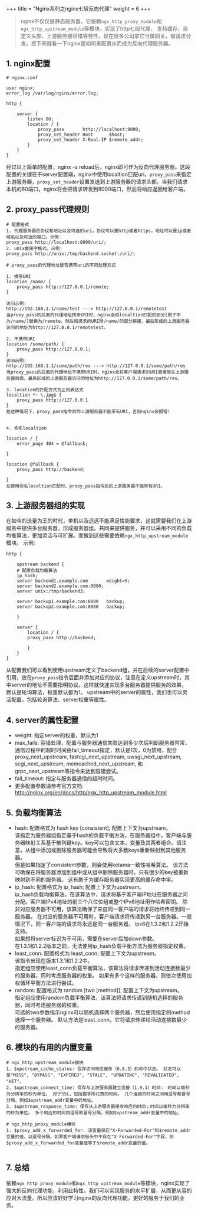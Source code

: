 +++
title = "Nginx系列之nginx七层反向代理"
weight = 6 
+++

> nginx不仅仅是静态服务器，它依赖`ngx_http_proxy_module`和`ngx_http_upstream_module`等模块，实现了http七层代理， 支持缓存、自定义头部、上游服务器容错等特性，现在很多公司拿它当做网关，做请求分发。接下来就看一下nginx是如何来配置从而成为反向代理服务器。

## 1. nginx配置 

```shell
# nginx.conf

user nginx;
error_log /var/log/nginx/error.log;

http {

    server {
		listen 80;
        location / {
            proxy_pass       http://localhost:8000;
            proxy_set_header Host      $host;
            proxy_set_header X-Real-IP $remote_addr;
        }
    }
}

```
经过以上简单的配置，nginx -s reload后，nginx即可作为反向代理服务器。这段配置的关键在于server配置端，nginx中使用localtion匹配uri，`proxy_pass`来指定上游服务器，`proxy_set_header`设置发送到上游服务器的请求头部。当我们请求本机的80端口，nginx将会把请求转发到8000端口，然后将响应返回给客户端。

## 2. proxy_pass代理规则
```shell
# 配置格式
1. 代理服务器的协议和地址以及可选的uri，协议可以是http或者https，地址可以是ip或者域名以及可选的端口。示例：
proxy_pass http://localhost:8000/uri/;
2. unix套接字格式。示例:
proxy_pass http://unix:/tmp/backend.socket:/uri/;  

# proxy_pass的代理地址是否携带uri的不同处理方式 

1. 携带URI
location /name/ {
    proxy_pass http://127.0.0.1/remote;
}

访问示例:
http://192.168.1.1/name/test ---> http://127.0.0.1/remotetest 
当proxy_pass的后面的代理地址携带URI时，nginx会将localtion匹配的部分[例子中为/name/]替换为/remote，然后和请求的URI除/name/的部分拼接，最后形成的上游服务器访问的地址为http://127.0.0.1/remotetest。

2. 不携带URI
location /some/path/ {
    proxy_pass http://127.0.0.1;
}
访问示例:
http://192.168.1.1/some/path/res ---> http://127.0.0.1/some/path/res 
当proxy_pass的后面的代理地址不携带URI时，nginx会将客户端请求的URI直接放在上游服务器后面，最后形成的上游服务器访问的地址为http://127.0.0.1/some/path/res。

3. location的匹配方式为正则表达式 
localtion *~ \.jpg$ {
    proxy_pass http://127.0.0.1
}
在这种情况下，proxy_pass指令后的上游服务器不能带有URI，否则nginx会报错!


4. 命名localtion 

location / {
    error_page 404 = @fallback;

}

location @fallback {
    proxy_pass http://backend;

}
在使用命名localtion匹配时，proxy_pass指令后的上游服务器不能带有URI。
```

## 3. 上游服务器组的实现
在如今的流量为王的时代，单机以及远远不能满足性能要求，这就需要我们在上游服务中提供多台服务器，形成服务器组。共同来提供服务，并可以采用不同的负载均衡算法，更加灵活与可扩展。而做到这些需要依赖`ngx_http_upstream_module`模块。
示例:
```shell
http {

    upstream backend {
    # 配置负载均衡算法
    ip_hash;
    server backend1.example.com       weight=5;
    server backend2.example.com:8080;
    server unix:/tmp/backend3;

    server backup1.example.com:8080   backup;
    server backup2.example.com:8080   backup;

    }

    server {
        location / {
        proxy_pass http://backend;
    
        }
    }
}

```
从配置我们可以看到使用upstream定义了backend组，并在后续的server配置中引用，放在`proxy_pass`指令后面并添加对应的协议，注意在定义upstream时，其中server的地址不需要指明协议。这样就快速实现多台服务器提供服务的效果，默认是轮询算法，权重默认都为1。
upstream中的server的属性，我们也可以灵活配置，包括轮询算法、server权重等属性。

## 4. server的属性配置
* weight: 指定server的权重，默认为1
* max_fails: 容错处理，配置与服务器通信失败达到多少次后判断服务器异常，通信过程中的超时时间由fail_timeout指定，默认是1次，0为禁用，配合proxy_next_upstream, fastcgi_next_upstream, uwsgi_next_upstream, scgi_next_upstream, memcached_next_upstream, 和grpc_next_upstream等指令来达到容错尝试。
* fail_timeout: 指定与服务器通信的超时时间。
* 更多配置参数请参考官方文档: http://nginx.org/en/docs/http/ngx_http_upstream_module.html

## 5. 负载均衡算法
* hash: 配置格式为 hash key [consistent]; 配置上下文为upstream。  
该指定为服务器组指定基于hash的负载平衡方法，在服务器组中，客户端与服务器映射关系基于散列键key。key可以包含文本，变量及其两者组合。请注意，从组中添加或删除服务器可能会导致将大多数keys重新映射到其他服务器。  
但是如果指定了consistent参数，则会使用ketama一致性哈希算法。 该方法可确保在将服务器添加到组中或从组中删除服务器时，只有很少的key被重新映射到不同的服务器。 这有助于为缓存服务器实现更高的缓存命中率。
* ip_hash: 配置格式为 ip_hash; 配置上下文为upstream。   
ip_hash负载均衡算法，在该算法中，请求将基于客户端IP地址在服务器之间分配。客户端IPv4地址的前三个八位位组或整个IPv6地址用作哈希密钥。 除非对应服务器不可用，该算法确保了来自同一客户端的请求将始终传递到同一服务器。 在对应的服务器不可用时，客户端请求将传递到另一台服务器。一般情况下，同一客户端的请求将永远是同一台服务器。 
ipv6在1.3.2和1.2.2开始支持。  
如果想将server标识为不可用，需要在server后加down参数。  
在1.3.1和1.2.2版本之前，无法使用ip_hash负载平衡方法为服务器指定权重。   
* least_conn: 配置格式为 least_conn; 配置上下文为upstream。   
该指令出现在版本1.3.1和1.2.2中。  
指定组应使用least_conn负载平衡算法，该算法将请求传递到活动连接数最少的服务器，同时考虑服务器的权重。 如果有多个这样的服务器，则依次使用加权循环平衡方法进行尝试。  
* random: 配置格式为 random [two [method]]; 配置上下文为upstream。  
指定组应使用random负载平衡算法，该算法将请求传递到随机选择的服务器，同时考虑服务器的权重。  
可选的two参数指示nginx可以随机选择两个服务器，然后使用指定的method选择一个服务器。 默认方法是least_conn，它将请求传递给活动连接数最少的服务器。  

## 6. 模块的有用的内置变量
```shell
# ngx_http_upstream_module模块
1. $upstream_cache_status: 保存访问响应缓存（0.8.3）的命中状态。 状态可以是"MISS", "BYPASS", "EXPIRED", "STALE", "UPDATING", "REVALIDATED", "HIT"。
2. $upstream_connect_time: 保存与上游服务器建立连接（1.9.1）时间； 时间以毫秒为分辨率的秒为单位。 对于SSL，包括握手所花费的时间。 几个连接的时间之间用逗号和冒号分隔，例如$upstream_addr变量中的地址。  
3. $upstream_response_time: 保存从上游服务器接收响应的时间；时间以毫秒为分辨率的秒为单位。 多个响应的时间由逗号和冒号分隔，例如$upstream_addr变量中的地址。

# ngx_http_proxy_module模块
1. $proxy_add_x_forwarded_for: 该变量保存"X-Forwarded-For"和$remote_addr变量的值，以逗号分隔。如果客户端请求标头中不存在"X-Forwarded-For"字段，则$proxy_add_x_forwarded_for变量值等于$remote_addr变量的值。


```

## 7. 总结
依赖`ngx_http_proxy_module`和`ngx_http_upstream_module`等模块，nginx实现了强大的反向代理功能，利用此特性，我们可以实现服务的水平扩展，从而更从容的应对大流量。所以应该好好学习nginx的反向代理功能，更好的服务于我们的业务。
